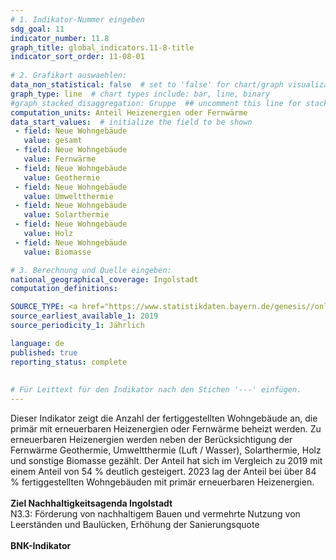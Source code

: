 ```yaml
---
# 1. Indikator-Nummer eingeben 
sdg_goal: 11 
indicator_number: 11.8
graph_title: global_indicators.11-8-title
indicator_sort_order: 11-08-01
 
# 2. Grafikart auswaehlen: 
data_non_statistical: false  # set to 'false' for chart/graph visualization 
graph_type: line  # chart types include: bar, line, binary 
#graph_stacked_disaggregation: Gruppe  ## uncomment this line for stacked bars. eplace 'Geschlecht' with the field of aggregation. 
computation_units: Anteil Heizenergien oder Fernwärme
data_start_values:  # initialize the field to be shown  
 - field: Neue Wohngebäude 
   value: gesamt 
 - field: Neue Wohngebäude 
   value: Fernwärme
 - field: Neue Wohngebäude 
   value: Geothermie 
 - field: Neue Wohngebäude 
   value: Umweltthermie
 - field: Neue Wohngebäude 
   value: Solarthermie 
 - field: Neue Wohngebäude 
   value: Holz
 - field: Neue Wohngebäude 
   value: Biomasse

# 3. Berechnung und Quelle eingeben: 
national_geographical_coverage: Ingolstadt 
computation_definitions: 

SOURCE_TYPE: <a href="https://www.statistikdaten.bayern.de/genesis//online?operation=table&code=31121-012r&bypass=true&levelindex=1&levelid=1723470904542#abreadcrumb">Bayerisches Landesamt für Statistik</a>  # data source  
source_earliest_available_1: 2019
source_periodicity_1: Jährlich

language: de   
published: true 
reporting_status: complete
 
 
# Für Leittext für den Indikator nach den Stichen '---' einfügen. 
---
```

Dieser Indikator zeigt die Anzahl der fertiggestellten Wohngebäude an, die primär mit erneuerbaren Heizenergien oder Fernwärme beheizt werden. Zu erneuerbaren Heizenergien werden neben der Berücksichtigung der Fernwärme Geothermie, Umweltthermie (Luft / Wasser), Solarthermie, Holz und sonstige Biomasse gezählt. Der Anteil hat sich im Vergleich zu 2019 mit einem Anteil von 54 % deutlich gesteigert. 2023 lag der Anteil bei über 84 % fertiggestellten Wohngebäuden mit primär erneuerbaren Heizenergien. <br>
<br>
<b>Ziel Nachhaltigkeitsagenda Ingolstadt</b><br>
N3.3: Förderung von nachhaltigem Bauen und vermehrte Nutzung von Leerständen und Baulücken, Erhöhung der Sanierungsquote<br>
<br>
<b>BNK-Indikator</b>
